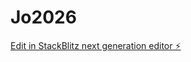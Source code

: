 # Jo2026

[Edit in StackBlitz next generation editor ⚡️](https://stackblitz.com/~/github.com/hdhdhueueuru/Jo2026)
